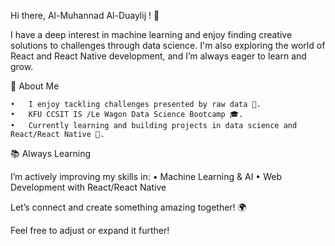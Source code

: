 Hi there, Al-Muhannad Al-Duaylij ! 👋

I have a deep interest in machine learning and enjoy finding creative solutions to challenges through data science.
I'm also exploring the world of React and React Native development, and I’m always eager to learn and grow.

🌟 About Me

	•	I enjoy tackling challenges presented by raw data 🧩.
	•	KFU CCSIT IS /Le Wagon Data Science Bootcamp 🎓.
	•	Currently learning and building projects in data science and React/React Native 🚀.

📚 Always Learning

I’m actively improving my skills in:
	•	Machine Learning & AI
	•	Web Development with React/React Native

Let’s connect and create something amazing together! 🌍

Feel free to adjust or expand it further!
